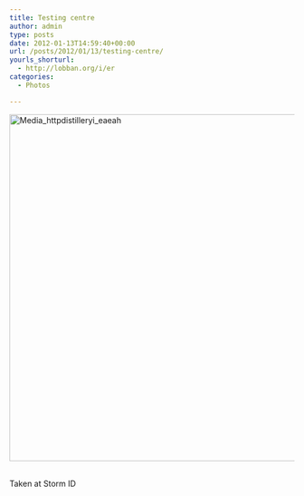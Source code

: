 ```yaml
---
title: Testing centre
author: admin
type: posts
date: 2012-01-13T14:59:40+00:00
url: /posts/2012/01/13/testing-centre/
yourls_shorturl:
  - http://lobban.org/i/er
categories:
  - Photos

---
```

<div class='posterous_autopost'>
  <a href="http://instagr.am/p/gwSt4/"></p> 
  
  <div class='p_embed p_image_embed'>
    <a href="http://getfile0.posterous.com/getfile/files.posterous.com/nonimage/wovIoImwAubFphhJsAcdelgxpJtinhjGllpfzckBqFEaGiDkfslDbEnoBsFa/media_httpdistilleryi_eAeah.jpg.scaled1000.jpg"><img alt="Media_httpdistilleryi_eaeah" height="612" src="https://getfile0.posterous.com/getfile/files.posterous.com/nonimage/wovIoImwAubFphhJsAcdelgxpJtinhjGllpfzckBqFEaGiDkfslDbEnoBsFa/media_httpdistilleryi_eAeah.jpg.scaled1000.jpg" width="612" /></a>
  </div>
  
  <p>
    </a><br />Taken at Storm ID</div>